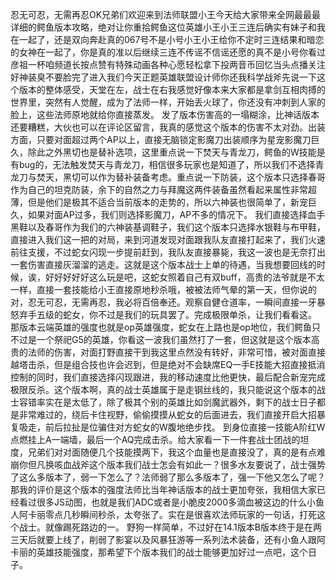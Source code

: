   忍无可忍，无需再忍OK兄弟们欢迎来到法师联盟小王今天给大家带来全网最最最详细的鳄鱼版本攻略，绝对让你重拾鳄鱼这位英雄小王小王三连后确实有妹子和我在一起了，还是双向奔赴真的067号不是小号小王小王给你不定时三连结果和暗恋的女神在一起了，你是真的准以后继续三连不传谣不信谣还愿的真不是小号你看过彦祖一杯咱频道长按点赞有特殊动画各种心愿轻松拿下投两音币回忆当头点播关注好神装臭不要脸完了进入我们今天正题英雄联盟设计师你还我科学战斧先说一下这个版本的整体感受，天堂在左，战士在右我感觉好像本来大家都是拿剑互相肉搏的世界里，突然有人觉醒，成为了法师一样，开始丢火球了，你还没有冲刺到人家的脸上，这些法师原地就给你直接蒸发。
  发了版本伤害高的一塌糊涂，比神话版本还要糟糕，大伙也可以在评论区留言，我真的感觉这个版本的伤害不太对劲。出装方面，只要对面超过两个AP以上，直接无脑锁定影魔刀出装顺序为星宠影魔刀巨久，除此之外黑切也是替补选项，这里重点说一下焚天与青龙刀，鳄鱼的W技能是有bug的，无法触发焚天与青龙刀，相信很多玩家也是知道了，所以我们不选择青龙刀与焚天，黑切可以作为替补装备考虑。重点说一下防装，这个版本只选择春哥作为自己的坦克防装，余下的自然之力与拜魔这两件装备虽然看起来属性非常超薄，但是他们是极其不适合当前版本的走势的，所以六神装也很简单了，新宠巨久，如果对面AP过多，我们则选择影魔刀，AP不多的情况下。
  我们直接选择血手黑鞋以及春哥作为我们的六神装基调鞋子，我们这个版本只选择水银鞋与布甲鞋，直接进入我们这一把的对局，来到河道发现对面跟我队友直接打起来了，我们火速前往支援，不过蛇女闪现一步提前赶到，我队友直接暴毙，我这一波也是无奈打出一套伤害直接灰溜溜的逃走。这就是这个版本战士上单的待遇，当我想要回线的时候，诶，好好好好好这么玩是吧，这蛇女照着自己有双buff，高贵的法爷就是不太一样，直接一套技能给小王直接原地秒杀哦，被被法师气晕的第一天，但你说的对，忍无可忍，无需再忍，我必将百倍奉还。观察自健仓道率，一瞬间直接一牙暴怒弃手五级的蛇女，你不过是我们的玩具罢了。完成极限单杀，让我们看看这。
  那版本云端英雄的强度也就是op英雄强度，蛇女在上路也是op地位，我们鳄鱼只不过是一个祭祀G5的英雄，你看这一波我们虽然打了一套，但这就是这个版本高贵的法师的伤害，对面打野直接干到我这里点然没有转好，非常可惜，被对面直接越塔击杀，但是组合技也许会迟到，但是绝对不会缺席EQ一手E技能大招直接抵消控制的同时，我们直接选择闪现跟进，我的移动速度比他更快，最后配合新宠完成极限反杀。这个版本啊，真的战士英雄属于是走钢丝线的，我只能说这个版本的战士容错率实在是太低了，除了极其个别的英雄比如剑魔武器外，剩下的战士日子都是非常难过的，绕后卡住视野，偷偷摸摸从蛇女的后面进去，我们直接开启大招暴复吸走，前后拉扯是位骗住对方蛇女的W腹地绝步找。
  到身位直接一技能A阶红W点燃挂上A一端墙，最后一个AQ完成击杀。给大家看一下一件套战士团战的坦度，兄弟们对对面随便几个技能摸两下，我这个血量也是直接没了，真的是有点难崩你但凡换咳血战斧这个版本我们战士怎会有如此一？很多水友要说了，战士强势了这么多版本了，弱一下怎么了？法师弱了那么多版本了，强一下他又怎么了呢？那我的评价是这个版本的强度法师比当年神话版本的战士更加夸张，我相信大家已经看过很多JS动图，也就是我们ADC或者是小脆皮2000多滴血被这边的什么小鱼人阿卡丽零点几秒瞬间秒杀，太夸张了。实在是很喜欢法师玩家的一句话，打死这个战士。就像踢死路边的一。
  野狗一样简单，不过好在14.1版本B版本终于是在两三天后就要上线了，削弱了影宴以及风暴狂游等一系列法术装备，还有小鱼人跟阿卡丽的英雄技能强度，那希望下个版本我们的战士能够更加好过一点吧，这个日子。